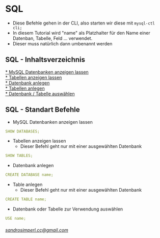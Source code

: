 # SQL
* Diese Befehle gehen in der CLI, also starten wir diese mit `` mysql-ctl cli; ``
* In diesem Tutorial wird "name" als Platzhalter für den Name einer Datenban, Tabelle, Feld ... verwendet.
* Dieser muss natürlich dann umbenannt werden

## SQL - Inhaltsverzeichnis
  <a href="#l1">* MySQL Datenbanken anzeigen lassen</a><br />
  <a href="#l2">* Tabellen anzeigen lassen</a></a></a><br />
  <a href="#l3">* Datenbank anlegen</a></a><br />
  <a href="#l4">* Tabellen anlegen</a><br />
  <a href="#l5">* Datenbank / Tabelle auswählen</a><br />

## SQL - Standart Befehle
* <a name="l1">MySQL Datenbanken anzeigen lassen</a><br />
```yaml
SHOW DATABASES;
```
* <a name="l2">Tabellen anzeigen lassen</a>
  * Dieser Befehl geht nur mit einer ausgewählten Datenbank<br />
```yaml
SHOW TABLES;
```
* <a name="l3">Datenbank anlegen</a><br />
```yaml
CREATE DATABASE name;
```
* <a name="l4">Table anlegen</a><br />
  * Dieser Befehl geht nur mit einer ausgewählten Datenbank<br />
```yaml
CREATE TABLE name;
```
* <a name="l5">Datenbank oder Tabelle zur Verwendung auswählen</a><br />
```yaml
USE name;
```
###### sandrosimperl.cc@gmail.com
